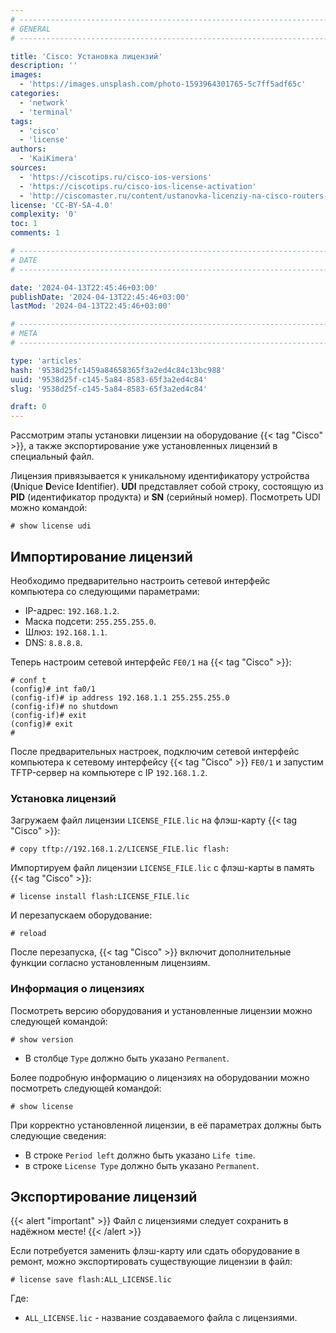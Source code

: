 ```yaml
---
# -------------------------------------------------------------------------------------------------------------------- #
# GENERAL
# -------------------------------------------------------------------------------------------------------------------- #

title: 'Cisco: Установка лицензий'
description: ''
images:
  - 'https://images.unsplash.com/photo-1593964301765-5c7ff5adf65c'
categories:
  - 'network'
  - 'terminal'
tags:
  - 'cisco'
  - 'license'
authors:
  - 'KaiKimera'
sources:
  - 'https://ciscotips.ru/cisco-ios-versions'
  - 'https://ciscotips.ru/cisco-ios-license-activation'
  - 'http://ciscomaster.ru/content/ustanovka-licenziy-na-cisco-routers-3-go-pokoleniya-43xx-44xx'
license: 'CC-BY-SA-4.0'
complexity: '0'
toc: 1
comments: 1

# -------------------------------------------------------------------------------------------------------------------- #
# DATE
# -------------------------------------------------------------------------------------------------------------------- #

date: '2024-04-13T22:45:46+03:00'
publishDate: '2024-04-13T22:45:46+03:00'
lastMod: '2024-04-13T22:45:46+03:00'

# -------------------------------------------------------------------------------------------------------------------- #
# META
# -------------------------------------------------------------------------------------------------------------------- #

type: 'articles'
hash: '9538d25fc1459a84658365f3a2ed4c84c13bc988'
uuid: '9538d25f-c145-5a84-8583-65f3a2ed4c84'
slug: '9538d25f-c145-5a84-8583-65f3a2ed4c84'

draft: 0
---
```


Рассмотрим этапы установки лицензии на оборудование {{< tag "Cisco" >}}, а также экспортирование уже установленных лицензий в специальный файл.

<!--more-->

Лицензия привязывается к уникальному идентификатору устройства (**U**nique **D**evice **I**dentifier). **UDI** представляет собой строку, состоящую из **PID** (идентификатор продукта) и **SN** (серийный номер). Посмотреть UDI можно командой:

```
# show license udi
```

## Импортирование лицензий

Необходимо предварительно настроить сетевой интерфейс компьютера со следующими параметрами:

- IP-адрес: `192.168.1.2`.
- Маска подсети: `255.255.255.0`.
- Шлюз: `192.168.1.1`.
- DNS: `8.8.8.8`.

Теперь настроим сетевой интерфейс `FE0/1` на {{< tag "Cisco" >}}:

```
# conf t
(config)# int fa0/1
(config-if)# ip address 192.168.1.1 255.255.255.0
(config-if)# no shutdown
(config-if)# exit
(config)# exit
#
```

После предварительных настроек, подключим сетевой интерфейс компьютера к сетевому интерфейсу {{< tag "Cisco" >}} `FE0/1` и запустим TFTP-сервер на компьютере c IP `192.168.1.2`.

### Установка лицензий

Загружаем файл лицензии `LICENSE_FILE.lic` на флэш-карту {{< tag "Cisco" >}}:

```
# copy tftp://192.168.1.2/LICENSE_FILE.lic flash:
```

Импортируем файл лицензии `LICENSE_FILE.lic` с флэш-карты в память {{< tag "Cisco" >}}:

```
# license install flash:LICENSE_FILE.lic
```

И перезапускаем оборудование:

```
# reload
```

После перезапуска, {{< tag "Cisco" >}} включит дополнительные функции согласно установленным лицензиям.

### Информация о лицензиях

Посмотреть версию оборудования и установленные лицензии можно следующей командой:

```
# show version
```

- В столбце `Type` должно быть указано `Permanent`.

Более подробную информацию о лицензиях на оборудовании можно посмотреть следующей командой:

```
# show license
```

При корректно установленной лицензии, в её параметрах должны быть следующие сведения:

- В строке `Period left` должно быть указано `Life time`.
- в строке `License Type` должно быть указано `Permanent`.

## Экспортирование лицензий

{{< alert "important" >}}
Файл с лицензиями следует сохранить в надёжном месте!
{{< /alert >}}

Если потребуется заменить флэш-карту или сдать оборудование в ремонт, можно экспортировать существующие лицензии в файл:

```
# license save flash:ALL_LICENSE.lic
```

Где:
- `ALL_LICENSE.lic` - название создаваемого файла с лицензиями.
